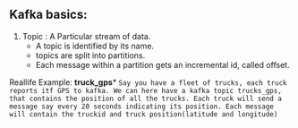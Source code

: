 ## Kafka basics:

1. Topic : A Particular stream of data.
   - A topic is identified by its name.
   - topics are split into partitions.
   - Each message within a partition gets an incremental id, called offset.
   
 Reallife Example:  **truck_gps***
 `Say you have a fleet of trucks, each truck reports itf GPS to kafka.
  We can here have a kafka topic trucks_gps, that contains the position of all the trucks.
  Each truck will send a message say every 20 seconds indicating its position. Each message will contain the truckid and truck position(latitude and longitude)
`
 
   
